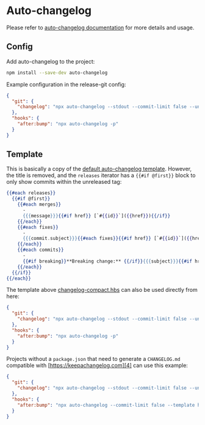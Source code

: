 # Auto-changelog

Please refer to [auto-changelog documentation][1] for more details and usage.

## Config

Add auto-changelog to the project:

```bash
npm install --save-dev auto-changelog
```

Example configuration in the release-git config:

```json
{
  "git": {
    "changelog": "npx auto-changelog --stdout --commit-limit false --unreleased --template https://raw.githubusercontent.com/release-git/release-git/main/templates/changelog-compact.hbs"
  },
  "hooks": {
    "after:bump": "npx auto-changelog -p"
  }
}
```

## Template

This is basically a copy of the [default auto-changelog template][2]. However, the title is removed, and the `releases`
iterator has a `{{#if @first}}` block to only show commits within the unreleased tag:

```handlebars
{{#each releases}}
  {{#if @first}}
    {{#each merges}}
      -
      {{{message}}}{{#if href}} [`#{{id}}`]({{href}}){{/if}}
    {{/each}}
    {{#each fixes}}
      -
      {{{commit.subject}}}{{#each fixes}}{{#if href}} [`#{{id}}`]({{href}}){{/if}}{{/each}}
    {{/each}}
    {{#each commits}}
      -
      {{#if breaking}}**Breaking change:** {{/if}}{{{subject}}}{{#if href}} [`{{shorthash}}`]({{href}}){{/if}}
    {{/each}}
  {{/if}}
{{/each}}
```

The template above [changelog-compact.hbs][3] can also be used directly from here:

```json
{
  "git": {
    "changelog": "npx auto-changelog --stdout --commit-limit false --unreleased --template https://raw.githubusercontent.com/release-git/release-git/main/templates/changelog-compact.hbs"
  },
  "hooks": {
    "after:bump": "npx auto-changelog -p"
  }
}
```

Projects without a `package.json` that need to generate a `CHANGELOG.md` compatible with [https://keepachangelog.com][4]
can use this example:

```json
{
  "git": {
    "changelog": "npx auto-changelog --stdout --commit-limit false --unreleased --template https://raw.githubusercontent.com/release-git/release-git/main/templates/changelog-compact.hbs"
  },
  "hooks": {
    "after:bump": "npx auto-changelog --commit-limit false --template https://raw.githubusercontent.com/release-git/release-git/main/templates/keepachangelog.hbs"
  }
}
```

[1]: https://github.com/CookPete/auto-changelog
[2]: https://github.com/CookPete/auto-changelog/blob/master/templates/compact.hbs
[3]: ../../templates/changelog-compact.hbs
[4]: https://keepachangelog.com
